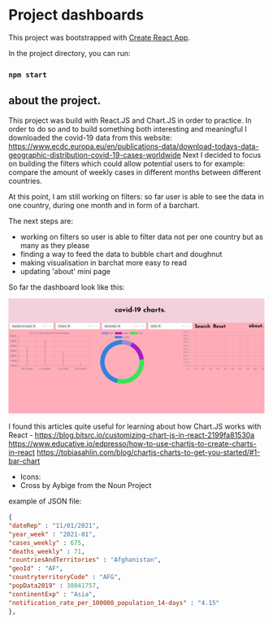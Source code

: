 # Project dashboards

This project was bootstrapped with [Create React App](https://github.com/facebook/create-react-app).

In the project directory, you can run:

### `npm start`

## about the project.
This project was build with React.JS and Chart.JS in order to practice.
In order to do so and to build something both interesting and meaningful I downloaded the covid-19 data from this website: 
 https://www.ecdc.europa.eu/en/publications-data/download-todays-data-geographic-distribution-covid-19-cases-worldwide
Next I decided to focus on building the filters which could allow potential users to for example: compare the amount of weekly cases in different months between different countries. 

At this point, I am still working on filters: so far user is able to see the data in one country, during one month and in form of a barchart. 

The next steps are: 
- working on filters so user is able to filter data not per one country but as many as they please
- finding a way to feed the data to bubble chart and doughnut
- making visualisation in barchat more easy to read
- updating 'about' mini page

So far the dashboard look like this: 

![dashboard](forReadme/screenshot1.png)


I found this articles quite useful for learning about how Chart.JS works with React -
https://blog.bitsrc.io/customizing-chart-js-in-react-2199fa81530a
https://www.educative.io/edpresso/how-to-use-chartjs-to-create-charts-in-react
https://tobiasahlin.com/blog/chartjs-charts-to-get-you-started/#1-bar-chart


- Icons:
- Cross by Aybige from the Noun Project

example of JSON file:
```json 
{
"dateRep" : "11/01/2021",
"year_week" : "2021-01",
"cases_weekly" : 675,
"deaths_weekly" : 71,
"countriesAndTerritories" : "Afghanistan",
"geoId" : "AF",
"countryterritoryCode" : "AFG",
"popData2019" : 38041757,
"continentExp" : "Asia",
"notification_rate_per_100000_population_14-days" : "4.15"
},
```
